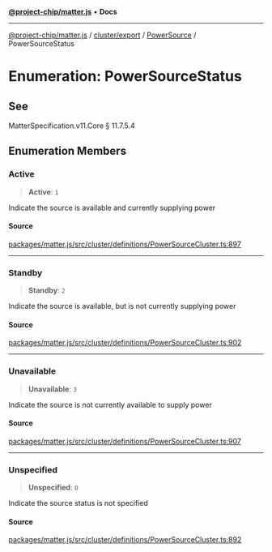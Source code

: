 [**@project-chip/matter.js**](../../../../../README.md) • **Docs**

***

[@project-chip/matter.js](../../../../../modules.md) / [cluster/export](../../../README.md) / [PowerSource](../README.md) / PowerSourceStatus

# Enumeration: PowerSourceStatus

## See

MatterSpecification.v11.Core § 11.7.5.4

## Enumeration Members

### Active

> **Active**: `1`

Indicate the source is available and currently supplying power

#### Source

[packages/matter.js/src/cluster/definitions/PowerSourceCluster.ts:897](https://github.com/project-chip/matter.js/blob/7a8cbb56b87d4ccf34bec5a9a95ab40a1711324f/packages/matter.js/src/cluster/definitions/PowerSourceCluster.ts#L897)

***

### Standby

> **Standby**: `2`

Indicate the source is available, but is not currently supplying power

#### Source

[packages/matter.js/src/cluster/definitions/PowerSourceCluster.ts:902](https://github.com/project-chip/matter.js/blob/7a8cbb56b87d4ccf34bec5a9a95ab40a1711324f/packages/matter.js/src/cluster/definitions/PowerSourceCluster.ts#L902)

***

### Unavailable

> **Unavailable**: `3`

Indicate the source is not currently available to supply power

#### Source

[packages/matter.js/src/cluster/definitions/PowerSourceCluster.ts:907](https://github.com/project-chip/matter.js/blob/7a8cbb56b87d4ccf34bec5a9a95ab40a1711324f/packages/matter.js/src/cluster/definitions/PowerSourceCluster.ts#L907)

***

### Unspecified

> **Unspecified**: `0`

Indicate the source status is not specified

#### Source

[packages/matter.js/src/cluster/definitions/PowerSourceCluster.ts:892](https://github.com/project-chip/matter.js/blob/7a8cbb56b87d4ccf34bec5a9a95ab40a1711324f/packages/matter.js/src/cluster/definitions/PowerSourceCluster.ts#L892)

